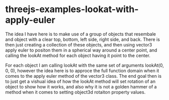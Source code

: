 # threejs-examples-lookat-with-apply-euler


The idea I have here is to make use of a group of objects that resembale and object with a clear top, bottom, left side, right side, and back. There is then just creating a collection of these objects, and then using vector3 apply euler to positon them in a spherical way around a center point, and calling the lookAt method for each object having it point to the center. 

For each object I am calling lookAt with the same set of arguments lookAt(0, 0, 0), however the idea here is to approce the full function domain when it comes to the apply euler method of the vector3 class. The end goal then is to just get a vishual idea of how the lookAt method will set rotation of an object to show how it works, and also why it is not a golden hammer of a method when it comes to setting object3d rotaiton property values.

